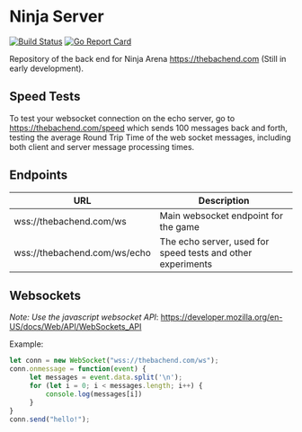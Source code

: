# Ninja Server

[![Build Status](https://travis-ci.org/fractalbach/ninjaServer.svg?branch=master)](https://travis-ci.org/fractalbach/ninjaServer)
[![Go Report Card](https://goreportcard.com/badge/github.com/fractalbach/ninjaServer)](https://goreportcard.com/report/github.com/fractalbach/ninjaServer)

Repository of the back end for Ninja Arena
https://thebachend.com 
(Still in early development).


## Speed Tests

To test your websocket connection on the echo server, go to
https://thebachend.com/speed
which sends 100 messages back and forth, testing the average Round Trip Time
of the web socket messages, including both client and server message processing
times.


## Endpoints

URL | Description
----|-------------
wss://thebachend.com/ws | Main websocket endpoint for the game
wss://thebachend.com/ws/echo | The echo server, used for speed tests and other experiments

## Websockets

*Note: Use the javascript websocket API*:
https://developer.mozilla.org/en-US/docs/Web/API/WebSockets_API

Example:
~~~javascript
let conn = new WebSocket("wss://thebachend.com/ws");
conn.onmessage = function(event) {
	 let messages = event.data.split('\n');
	 for (let i = 0; i < messages.length; i++) {
	     console.log(messages[i])
	 }
}
conn.send("hello!");
~~~
